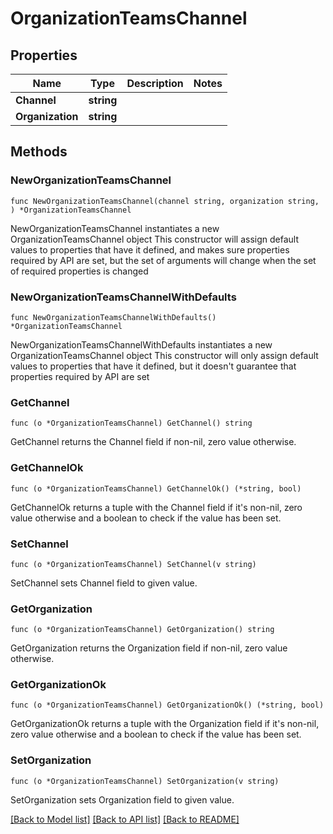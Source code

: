 # OrganizationTeamsChannel

## Properties

Name | Type | Description | Notes
------------ | ------------- | ------------- | -------------
**Channel** | **string** |  | 
**Organization** | **string** |  | 

## Methods

### NewOrganizationTeamsChannel

`func NewOrganizationTeamsChannel(channel string, organization string, ) *OrganizationTeamsChannel`

NewOrganizationTeamsChannel instantiates a new OrganizationTeamsChannel object
This constructor will assign default values to properties that have it defined,
and makes sure properties required by API are set, but the set of arguments
will change when the set of required properties is changed

### NewOrganizationTeamsChannelWithDefaults

`func NewOrganizationTeamsChannelWithDefaults() *OrganizationTeamsChannel`

NewOrganizationTeamsChannelWithDefaults instantiates a new OrganizationTeamsChannel object
This constructor will only assign default values to properties that have it defined,
but it doesn't guarantee that properties required by API are set

### GetChannel

`func (o *OrganizationTeamsChannel) GetChannel() string`

GetChannel returns the Channel field if non-nil, zero value otherwise.

### GetChannelOk

`func (o *OrganizationTeamsChannel) GetChannelOk() (*string, bool)`

GetChannelOk returns a tuple with the Channel field if it's non-nil, zero value otherwise
and a boolean to check if the value has been set.

### SetChannel

`func (o *OrganizationTeamsChannel) SetChannel(v string)`

SetChannel sets Channel field to given value.


### GetOrganization

`func (o *OrganizationTeamsChannel) GetOrganization() string`

GetOrganization returns the Organization field if non-nil, zero value otherwise.

### GetOrganizationOk

`func (o *OrganizationTeamsChannel) GetOrganizationOk() (*string, bool)`

GetOrganizationOk returns a tuple with the Organization field if it's non-nil, zero value otherwise
and a boolean to check if the value has been set.

### SetOrganization

`func (o *OrganizationTeamsChannel) SetOrganization(v string)`

SetOrganization sets Organization field to given value.



[[Back to Model list]](../README.md#documentation-for-models) [[Back to API list]](../README.md#documentation-for-api-endpoints) [[Back to README]](../README.md)


